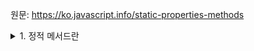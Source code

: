 원문: https://ko.javascript.info/static-properties-methods

<details>
  <summary>1. 정적 메서드란</summary>

  프로토타입이 아닌 클래스 함수 자체에 저장된 메서드
</details>
